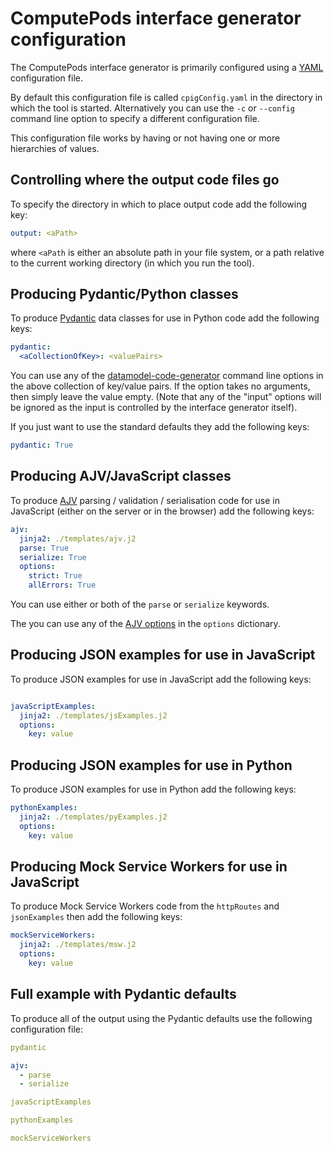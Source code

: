 # ComputePods interface generator configuration

<!-- toc -->

The ComputePods interface generator is primarily configured using a 
[YAML](https://en.wikipedia.org/wiki/YAML) configuration file. 

By default this configuration file is called `cpigConfig.yaml` in the 
directory in which the tool is started. Alternatively you can use the `-c` 
or `--config` command line option to specify a different configuration 
file. 

This configuration file works by having or not having one or more 
hierarchies of values. 

## Controlling where the output code files go

To specify the directory in which to place output code add the following key:

```yaml
output: <aPath>
```

where `<aPath` is either an absolute path in your file system, or a path 
relative to the current working directory (in which you run the tool). 

## Producing Pydantic/Python classes

To produce [Pydantic](https://pydantic-docs.helpmanual.io/) data classes 
for use in Python code add the following keys: 

```yaml
pydantic:
  <aCollectionOfKey>: <valuePairs>
```

You can use any of the 
[datamodel-code-generator](https://github.com/koxudaxi/datamodel-code-generator#usage) 
command line options in the above collection of key/value pairs. If the 
option takes no arguments, then simply leave the value empty. (Note that 
any of the "input" options will be ignored as the input is controlled by 
the interface generator itself). 

If you just want to use the standard defaults they add the following keys: 

```yaml
pydantic: True
```

## Producing AJV/JavaScript classes

To produce [AJV](https://ajv.js.org/guide/getting-started.html) parsing / 
validation / serialisation code for use in JavaScript (either on the 
server or in the browser) add the following keys: 

```yaml
ajv:
  jinja2: ./templates/ajv.j2
  parse: True
  serialize: True
  options:
    strict: True
    allErrors: True
```

You can use either or both of the `parse` or `serialize` keywords.

The you can use any of the [AJV options](https://ajv.js.org/options.html) 
in the `options` dictionary. 

## Producing JSON examples for use in JavaScript

To produce JSON examples for use in JavaScript add the following keys:

```yaml

javaScriptExamples: 
  jinja2: ./templates/jsExamples.j2
  options:
    key: value
```

## Producing JSON examples for use in Python

To produce JSON examples for use in Python add the following keys:

```yaml
pythonExamples:
  jinja2: ./templates/pyExamples.j2
  options:
    key: value
```
## Producing Mock Service Workers for use in JavaScript

To produce Mock Service Workers code from the `httpRoutes` and 
`jsonExamples` then add the following keys:

```yaml
mockServiceWorkers:
  jinja2: ./templates/msw.j2
  options:
    key: value
```

## Full example with Pydantic defaults

To produce all of the output using the Pydantic defaults use the following 
configuration file: 

```yaml
pydantic

ajv:
  - parse
  - serialize

javaScriptExamples

pythonExamples

mockServiceWorkers
```
